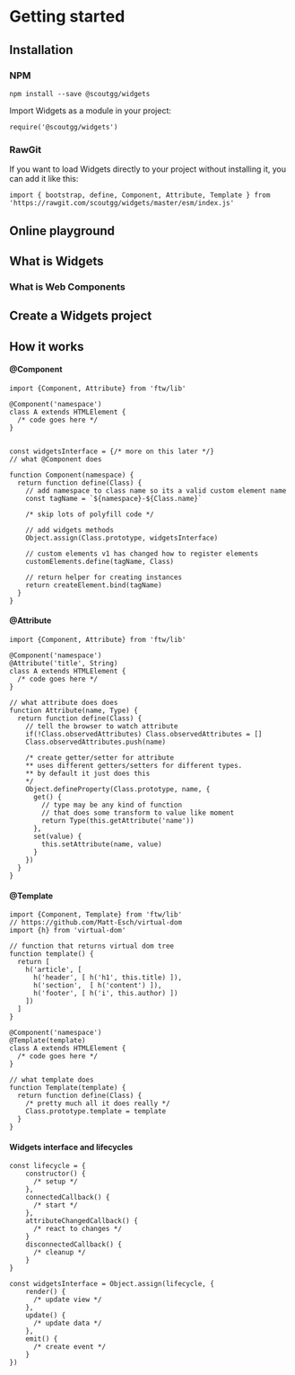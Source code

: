 # Getting started

## Installation
### NPM
```npm install --save @scoutgg/widgets```

Import Widgets as a module in your project:

```require('@scoutgg/widgets')```

### RawGit
If you want to load Widgets directly to your project without installing it, you can add it like this:

```import { bootstrap, define, Component, Attribute, Template } from 'https://rawgit.com/scoutgg/widgets/master/esm/index.js'```

## Online playground

## What is Widgets

### What is Web Components

## Create a Widgets project

## How it works

#### @Component
```
import {Component, Attribute} from 'ftw/lib'

@Component('namespace')
class A extends HTMLElement {
  /* code goes here */
}


const widgetsInterface = {/* more on this later */}
// what @Component does

function Component(namespace) {
  return function define(Class) {
    // add namespace to class name so its a valid custom element name
    const tagName = `${namespace}-${Class.name}`

    /* skip lots of polyfill code */

    // add widgets methods 
    Object.assign(Class.prototype, widgetsInterface) 

    // custom elements v1 has changed how to register elements
    customElements.define(tagName, Class)

    // return helper for creating instances
    return createElement.bind(tagName)
  }
}
```

#### @Attribute
```
import {Component, Attribute} from 'ftw/lib'

@Component('namespace')
@Attribute('title', String)
class A extends HTMLElement {
  /* code goes here */
}

// what attribute does does
function Attribute(name, Type) {
  return function define(Class) {
    // tell the browser to watch attribute
    if(!Class.observedAttributes) Class.observedAttributes = []
    Class.observedAttributes.push(name)

    /* create getter/setter for attribute 
    ** uses different getters/setters for different types.
    ** by default it just does this
    */
    Object.defineProperty(Class.prototype, name, {
      get() {
        // type may be any kind of function
        // that does some transform to value like moment
        return Type(this.getAttribute('name'))
      },
      set(value) {
        this.setAttribute(name, value)
      }
    })
  }
}
```

#### @Template
```
import {Component, Template} from 'ftw/lib'
// https://github.com/Matt-Esch/virtual-dom
import {h} from 'virtual-dom'

// function that returns virtual dom tree
function template() {
  return [
    h('article', [
      h('header', [ h('h1', this.title) ]),
      h('section',  [ h('content') ]),
      h('footer', [ h('i', this.author) ])
    ])
  ]
}

@Component('namespace')
@Template(template)
class A extends HTMLElement {
  /* code goes here */
}

// what template does
function Template(template) {
  return function define(Class) {
    /* pretty much all it does really */
    Class.prototype.template = template
  }
}
```

#### Widgets interface and lifecycles

```
const lifecycle = {
    constructor() {
      /* setup */
    },
    connectedCallback() {
      /* start */
    },
    attributeChangedCallback() {
      /* react to changes */
    }
    disconnectedCallback() {
      /* cleanup */
    }
}

const widgetsInterface = Object.assign(lifecycle, {
    render() {
      /* update view */
    },
    update() {
      /* update data */
    },
    emit() {
      /* create event */
    }
})
```
